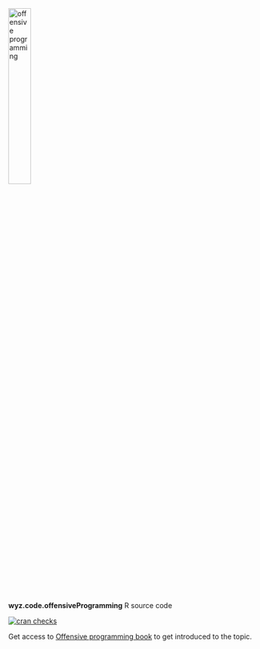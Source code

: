<image src='./vignettes/op-hexsticker-transparent.png' alt='offensive programming' width='30%'/>

**wyz.code.offensiveProgramming** R source code

[![cran checks](https://cranchecks.info/badges/summary/wyz.code.offensiveProgramming)](https://cran.r-project.org/web/checks/check_results_wyz.code.offensiveProgramming.html)

Get access to [Offensive programming book](https://neonira.github.io/offensiveProgrammingBook/) to get introduced to the topic. 

